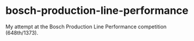 # bosch-production-line-performance

My attempt at the Bosch Production Line Performance competition (648th/1373).
